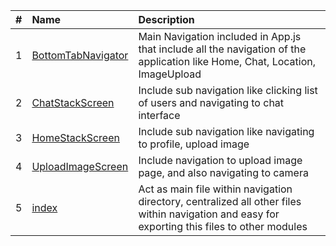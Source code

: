 |   #   | Name                                             | Description                                                            |
| :---: | :----------------------------------------------- | :--------------------------------------------------------------------- |
|   1   | [BottomTabNavigator](./BottomTabNavigator.jsx)   | Main Navigation included in App.js that include all the navigation of the application like Home, Chat, Location, ImageUpload|
|   2   | [ChatStackScreen](./ChatStackScreen.jsx)         | Include sub navigation like clicking list of users and navigating to chat interface                                         |
|   3   | [HomeStackScreen](./HomeStackScreen.jsx)         | Include sub navigation like navigating to profile, upload image|
|   4   | [UploadImageScreen](./UploadImageScreen.jsx)     | Include navigation to upload image page, and also navigating to camera|
|   5   | [index](./index.js)                              | Act as main file within navigation directory, centralized all other files within navigation and easy for exporting this files to other modules   |
